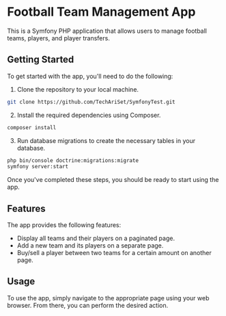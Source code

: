 # Football Team Management App

This is a Symfony PHP application that allows users to manage football teams, players, and player transfers.

## Getting Started

To get started with the app, you'll need to do the following:

1. Clone the repository to your local machine.
```bash
git clone https://github.com/TechAriSet/SymfonyTest.git
```
2. Install the required dependencies using Composer.
```bash
composer install
```
3. Run database migrations to create the necessary tables in your database.
```bash
php bin/console doctrine:migrations:migrate
symfony server:start
```

Once you've completed these steps, you should be ready to start using the app.

## Features

The app provides the following features:

- Display all teams and their players on a paginated page.
- Add a new team and its players on a separate page.
- Buy/sell a player between two teams for a certain amount on another page.

## Usage

To use the app, simply navigate to the appropriate page using your web browser. From there, you can perform the desired action.

